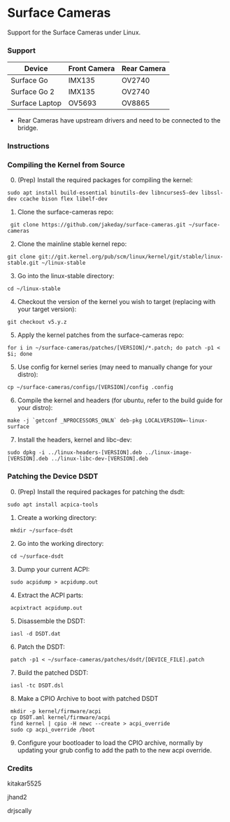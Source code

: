 # Surface Cameras

Support for the Surface Cameras under Linux.

### Support

| Device | Front Camera | Rear Camera |
| --- | --- | --- |
| Surface Go | IMX135 | OV2740 |
| Surface Go 2 | IMX135 | OV2740 |
| Surface Laptop | OV5693 | OV8865 |
* Rear Cameras have upstream drivers and need to be connected to the bridge.

### Instructions

### Compiling the Kernel from Source

0. (Prep) Install the required packages for compiling the kernel:
  ```
  sudo apt install build-essential binutils-dev libncurses5-dev libssl-dev ccache bison flex libelf-dev
  ```
1. Clone the surface-cameras repo:
  ```
   git clone https://github.com/jakeday/surface-cameras.git ~/surface-cameras
  ```
2. Clone the mainline stable kernel repo:
  ```
  git clone git://git.kernel.org/pub/scm/linux/kernel/git/stable/linux-stable.git ~/linux-stable
  ```
3. Go into the linux-stable directory:
  ```
  cd ~/linux-stable
  ```
4. Checkout the version of the kernel you wish to target (replacing with your target version):
  ```
  git checkout v5.y.z
  ```
5. Apply the kernel patches from the surface-cameras repo:
  ```
  for i in ~/surface-cameras/patches/[VERSION]/*.patch; do patch -p1 < $i; done
  ```
5. Use config for kernel series (may need to manually change for your distro):
  ```
  cp ~/surface-cameras/configs/[VERSION]/config .config
  ```
6. Compile the kernel and headers (for ubuntu, refer to the build guide for your distro):
  ```
  make -j `getconf _NPROCESSORS_ONLN` deb-pkg LOCALVERSION=-linux-surface
  ```
7. Install the headers, kernel and libc-dev:
  ```
  sudo dpkg -i ../linux-headers-[VERSION].deb ../linux-image-[VERSION].deb ../linux-libc-dev-[VERSION].deb
  ```

### Patching the Device DSDT

0. (Prep) Install the required packages for patching the dsdt:
  ```
  sudo apt install acpica-tools
  ```
1. Create a working directory:
  ```
   mkdir ~/surface-dsdt
  ```
2. Go into the working directory:
  ```
   cd ~/surface-dsdt
  ```
3. Dump your current ACPI:
  ```
   sudo acpidump > acpidump.out
  ```
4. Extract the ACPI parts:
  ```
   acpixtract acpidump.out
  ```
5. Disassemble the DSDT:
  ```
   iasl -d DSDT.dat
  ```
6. Patch the DSDT:
  ```
   patch -p1 < ~/surface-cameras/patches/dsdt/[DEVICE_FILE].patch
  ```
7. Build the patched DSDT:
  ```
   iasl -tc DSDT.dsl
  ```
8. Make a CPIO Archive to boot with patched DSDT
  ```
   mkdir -p kernel/firmware/acpi
   cp DSDT.aml kernel/firmware/acpi
   find kernel | cpio -H newc --create > acpi_override
   sudo cp acpi_override /boot
  ```
9. Configure your bootloader to load the CPIO archive, normally by updating your grub config to add the path to the new acpi override.

### Credits

kitakar5525

jhand2

drjscally
